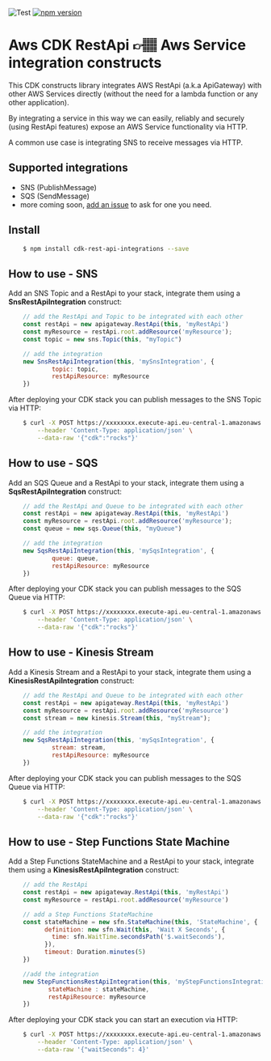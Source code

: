 ![Test](https://github.com/pistazie/cdk-rest-api-integrations/workflows/Test/badge.svg)
[![npm version](https://badge.fury.io/js/cdk-rest-api-integrations.svg)](https://badge.fury.io/js/cdk-rest-api-integrations)

# Aws CDK RestApi 👉🏽 Aws Service integration constructs

This CDK constructs library integrates AWS RestApi (a.k.a ApiGateway) with other AWS Services directly (without the need for a lambda function or any other application).

By integrating a service in this way we can easily, reliably and securely (using RestApi features) expose an AWS Service functionality via HTTP.

A common use case is integrating SNS to receive messages via HTTP.

## Supported integrations
* SNS (PublishMessage)
* SQS (SendMessage)
* more coming soon, [add an issue](https://github.com/pistazie/cdk-rest-api-integrations/issues) to ask for one you need.

## Install
```bash
    $ npm install cdk-rest-api-integrations --save
``` 

## How to use - SNS

Add an SNS Topic and a RestApi to your stack, integrate them using a **SnsRestApiIntegration** construct:
```javascript
    // add the RestApi and Topic to be integrated with each other
    const restApi = new apigateway.RestApi(this, 'myRestApi')
    const myResource = restApi.root.addResource('myResource');
    const topic = new sns.Topic(this, "myTopic")

    // add the integration
    new SnsRestApiIntegration(this, 'mySnsIntegration', {
            topic: topic,
            restApiResource: myResource
    })
```

After deploying your CDK stack you can publish messages to the SNS Topic via HTTP:
```bash
    $ curl -X POST https://xxxxxxxx.execute-api.eu-central-1.amazonaws.com/prod/myResource \
        --header 'Content-Type: application/json' \
        --data-raw '{"cdk":"rocks"}'
```

## How to use - SQS

Add an SQS Queue and a RestApi to your stack, integrate them using a **SqsRestApiIntegration** construct:

```javascript
    // add the RestApi and Queue to be integrated with each other
    const restApi = new apigateway.RestApi(this, 'myRestApi')
    const myResource = restApi.root.addResource('myResource');
    const queue = new sqs.Queue(this, "myQueue")

    // add the integration
    new SqsRestApiIntegration(this, 'mySqsIntegration', {
            queue: queue,
            restApiResource: myResource
    })
```

After deploying your CDK stack you can publish messages to the SQS Queue via HTTP:
```bash
    $ curl -X POST https://xxxxxxxx.execute-api.eu-central-1.amazonaws.com/prod/myResource \
        --header 'Content-Type: application/json' \
        --data-raw '{"cdk":"rocks"}'
```

## How to use - Kinesis Stream

Add a Kinesis Stream and a RestApi to your stack, integrate them using a **KinesisRestApiIntegration** construct:

```javascript
    // add the RestApi and Queue to be integrated with each other
    const restApi = new apigateway.RestApi(this, 'myRestApi')
    const myResource = restApi.root.addResource('myResource')
    const stream = new kinesis.Stream(this, "myStream");

    // add the integration
    new SqsRestApiIntegration(this, 'mySqsIntegration', {
            stream: stream,
            restApiResource: myResource
    })
```

After deploying your CDK stack you can publish messages to the SQS Queue via HTTP:
```bash
    $ curl -X POST https://xxxxxxxx.execute-api.eu-central-1.amazonaws.com/prod/myResource \
        --header 'Content-Type: application/json' \
        --data-raw '{"cdk":"rocks"}'
```

## How to use - Step Functions State Machine

Add a Step Functions StateMachine and a RestApi to your stack, integrate them using a **KinesisRestApiIntegration** construct:

```javascript
    // add the RestApi 
    const restApi = new apigateway.RestApi(this, 'myRestApi')
    const myResource = restApi.root.addResource('myResource')

    // add a Step Functions StateMachine
    const stateMachine = new sfn.StateMachine(this, 'StateMachine', {
          definition: new sfn.Wait(this, 'Wait X Seconds', {
            time: sfn.WaitTime.secondsPath('$.waitSeconds'),
          }),
          timeout: Duration.minutes(5)
    })

    //add the integration
    new StepFunctionsRestApiIntegration(this, 'myStepFunctionsIntegration', {
           stateMachine : stateMachine,
           restApiResource: myResource
    })
```

After deploying your CDK stack you can start an execution via HTTP:
```bash
    $ curl -X POST https://xxxxxxxx.execute-api.eu-central-1.amazonaws.com/prod/myResource \
        --header 'Content-Type: application/json' \
        --data-raw '{"waitSeconds": 4}'
```

 
